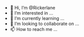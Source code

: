 - 👋 Hi, I’m @Rickerlane
- 👀 I’m interested in ...
- 🌱 I’m currently learning ...
- 💞️ I’m looking to collaborate on ...
- 📫 How to reach me ...

<!---
Rickerlane/Rickerlane is a ✨ special ✨ repository because its `README.md` (this file) appears on your GitHub profile.
You can click the Preview link to take a look at your changes.
--->
